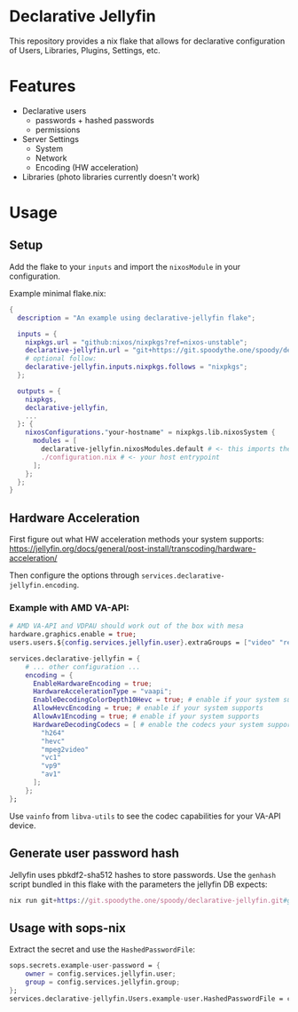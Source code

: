 # Declarative Jellyfin

This repository provides a nix flake that allows for declarative configuration of
Users, Libraries, Plugins, Settings, etc.

# Features
* Declarative users
    * passwords + hashed passwords
    * permissions
* Server Settings
    * System
    * Network
    * Encoding (HW acceleration)
* Libraries (photo libraries currently doesn't work)
<!-- * Backup (in case we corrupt the db >=<) -->

# Usage
## Setup
Add the flake to your `inputs` and import the `nixosModule` in your configuration.

Example minimal flake.nix:
```nix
{
  description = "An example using declarative-jellyfin flake";

  inputs = {
    nixpkgs.url = "github:nixos/nixpkgs?ref=nixos-unstable";
    declarative-jellyfin.url = "git+https://git.spoodythe.one/spoody/declarative-jellyfin.git";
    # optional follow:
    declarative-jellyfin.inputs.nixpkgs.follows = "nixpkgs";
  };

  outputs = {
    nixpkgs,
    declarative-jellyfin,
    ...
  }: {
    nixosConfigurations."your-hostname" = nixpkgs.lib.nixosSystem {
      modules = [
        declarative-jellyfin.nixosModules.default # <- this imports the NixOS module that provides the options
        ./configuration.nix # <- your host entrypoint
      ];
    };
  };
}
```
## Hardware Acceleration
First figure out what HW acceleration methods your system supports: https://jellyfin.org/docs/general/post-install/transcoding/hardware-acceleration/

Then configure the options through `services.declarative-jellyfin.encoding`.

### Example with AMD VA-API:
```nix
# AMD VA-API and VDPAU should work out of the box with mesa
hardware.graphics.enable = true;
users.users.${config.services.jellyfin.user}.extraGroups = ["video" "render"];

services.declarative-jellyfin = {
    # ... other configuration ...
    encoding = {
      EnableHardwareEncoding = true;
      HardwareAccelerationType = "vaapi";
      EnableDecodingColorDepth10Hevc = true; # enable if your system supports
      AllowHevcEncoding = true; # enable if your system supports
      AllowAv1Encoding = true; # enable if your system supports
      HardwareDecodingCodecs = [ # enable the codecs your system supports
        "h264"
        "hevc"
        "mpeg2video"
        "vc1"
        "vp9"
        "av1"
      ];
    };
};
```
Use `vainfo` from `libva-utils` to see the codec capabilities for your VA-API device.

## Generate user password hash
Jellyfin uses pbkdf2-sha512 hashes to store passwords.
Use the `genhash` script bundled in this flake with the parameters the jellyfin DB expects:
```nix
nix run git+https://git.spoodythe.one/spoody/declarative-jellyfin.git#genhash -- -i 210000 -l 128 -u -k "your super secret password"
```

## Usage with sops-nix
Extract the secret and use the `HashedPasswordFile`:
```nix
sops.secrets.example-user-password = {
    owner = config.services.jellyfin.user;
    group = config.services.jellyfin.group;
};
services.declarative-jellyfin.Users.example-user.HashedPasswordFile = config.sops.secrets.example-user-password.path;
```

